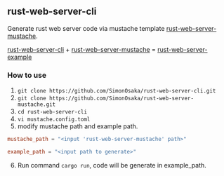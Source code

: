 ## rust-web-server-cli
Generate rust web server code via mustache template [rust-web-server-mustache](https://github.com/SimonOsaka/rust-web-server-mustache).

[rust-web-server-cli](https://github.com/SimonOsaka/rust-web-server-cli) + [rust-web-server-mustache](https://github.com/SimonOsaka/rust-web-server-mustache) = [rust-web-server-example](https://github.com/SimonOsaka/rust-web-server-example)

### How to use

1. `git clone https://github.com/SimonOsaka/rust-web-server-cli.git`
2. `git clone https://github.com/SimonOsaka/rust-web-server-mustache.git`
3. `cd rust-web-server-cli`
4. `vi mustache.config.toml`
5. modify mustache path and example path.
```toml
mustache_path = "<input 'rust-web-server-mustache' path>"

example_path = "<input path to generate>"
```
6. Run command `cargo run`, code will be generate in example_path.